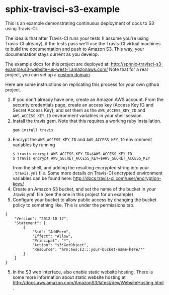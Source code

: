 sphix-travisci-s3-example
=========================

This is an example demonstrating continuous deployment of docs to S3 using
Travis-CI.

The idea is that after Travis-CI runs your tests (I assume you're using
Travis-CI already), if the tests pass we'll use the Travis-CI virtual machines
to build the documentation and push to Amazon S3. This way, your documentation
stays current as you develop.

The example docs for this project are deployed at: http://sphnix-travisci-s3-example.s3-website-us-west-1.amazonaws.com/
Note that for a real project, you can set up a [custom domain](http://docs.aws.amazon.com/AmazonS3/latest/dev/website-hosting-custom-domain-walkthrough.html)

Here are some instructions on replicating this process for your own github
project.

1. If you don't already have one, create an Amazon AWS account. From the
   security credentials page, create an access key (Access Key ID and Secret
   Access Key), and set them as the `AWS_ACCESS_KEY_ID` and `AWS_ACCESS_KEY_ID`
   environment variables in your shell session.
2. Install the travis gem. Note that this requires a working ruby installation.
    ```
    gem install travis
    ```
2. Encrypt the `AWS_ACCESS_KEY_ID` and `AWS_ACCESS_KEY_ID` environment variables
   by running
   ```
   $ travis encrypt AWS_ACCESS_KEY_ID=$AWS_ACCESS_KEY_ID
   $ travis encrypt AWS_SECRET_ACCESS_KEY=$AWS_SECRET_ACCESS_KEY
   ```
   from the shell, and adding the resulting encrypted string into your `.travis.yml`
   file. Some more details on Travis-CI encrypted environment variables can be
   found here: http://docs.travis-ci.com/user/encryption-keys/
3. Create an Amazon S3 bucket, and set the name of the bucket in your .travis.yml`
   file (see the one in this project for an example)
4. Configure your bucket to allow public access by changing the bucket policy
   to something like. This is under the permissions tab.
```
{
	"Version": "2012-10-17",
	"Statement": [
		{
			"Sid": "AddPerm",
			"Effect": "Allow",
			"Principal": "*",
			"Action": "s3:GetObject",
			"Resource": "arn:aws:s3:::your-bucket-name-here/*"
		}
	]
}
```
5. In the S3 web interface, also enable static website hosting. There is some
   more information about static website hosting at
   http://docs.aws.amazon.com/AmazonS3/latest/dev/WebsiteHosting.html.
